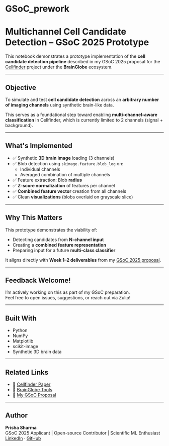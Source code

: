 # GSoC_prework
#  Multichannel Cell Candidate Detection – GSoC 2025 Prototype

This notebook demonstrates a prototype implementation of the **cell candidate detection pipeline** described in my GSoC 2025 proposal for the [Cellfinder](https://github.com/brainglobe/cellfinder) project under the **BrainGlobe** ecosystem.

---

##  Objective

To simulate and test **cell candidate detection** across an **arbitrary number of imaging channels** using synthetic brain-like data.

This serves as a foundational step toward enabling **multi-channel-aware classification** in Cellfinder, which is currently limited to 2 channels (signal + background).

---

##  What's Implemented

- ✅ Synthetic **3D brain image** loading (3 channels)
- ✅ Blob detection using `skimage.feature.blob_log` on:
  - Individual channels
  - Averaged combination of multiple channels
- ✅ Feature extraction: Blob **radius**
- ✅ **Z-score normalization** of features per channel
- ✅ **Combined feature vector** creation from all channels
- ✅ Clean **visualizations** (blobs overlaid on grayscale slice)

---

##  Why This Matters

This prototype demonstrates the viability of:
- Detecting candidates from **N-channel input**
- Creating a **combined feature representation**
- Preparing input for a future **multi-class classifier**

It aligns directly with **Week 1–2 deliverables** from my [GSoC 2025 proposal](https://drive.google.com/file/d/1H7DuvaXul9I2jDgQjpWhkmfbRYuMmFH4/view?usp=sharing).

---

##  Feedback Welcome!

I’m actively working on this as part of my GSoC preparation.  
Feel free to open issues, suggestions, or reach out via Zulip!

---

##  Built With

- Python 
- NumPy
- Matplotlib
- scikit-image
- Synthetic 3D brain data

---

##  Related Links

- 📄 [Cellfinder Paper](https://doi.org/10.1371/journal.pcbi.1009074)
- 🧠 [BrainGlobe Tools](https://brainglobe.info/)
- 🌱 [My GSoC Proposal](https://drive.google.com/file/d/1H7DuvaXul9I2jDgQjpWhkmfbRYuMmFH4/view?usp=sharing)

---

##  Author

**Prisha Sharma**  
GSoC 2025 Applicant | Open-source Contributor | Scientific ML Enthusiast  
[LinkedIn]([https://www.linkedin.com/in/prisha-sharma-788269258/]) · [GitHub](https://github.com/parharti)
